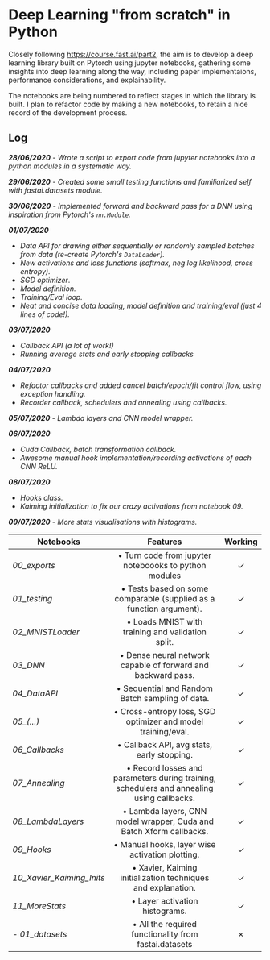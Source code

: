 # Deep Learning "from scratch" in Python

Closely following https://course.fast.ai/part2, the aim is to develop a deep learning library built on Pytorch using jupyter notebooks, gathering some insights into deep learning along the way, including paper implementaions, performance considerations, and explainability.

The notebooks are being numbered to reflect stages in which the library is built. I plan to refactor code by making a new notebooks, to retain a nice record of the development process.

## Log
*__28/06/2020__ - Wrote a script to export code from jupyter notebooks into a python modules in a systematic way.*

*__29/06/2020__ - Created some small testing functions and familiarized self with fastai.datasets module.*

*__30/06/2020__ - Implemented forward and backward pass for a DNN using inspiration from Pytorch's `nn.Module`.*


*__01/07/2020__*
- *Data API for drawing either sequentially or randomly sampled batches from data (re-create Pytorch's `DataLoader`).*
- *New activations and loss functions (softmax, neg log likelihood, cross entropy).*
- *SGD optimizer*.
- *Model definition.*
- *Training/Eval loop.*
- *Neat and concise data loading, model definition and training/eval (just 4 lines of code!).*

*__03/07/2020__*
- *Callback API (a lot of work!)*
- *Running average stats and early stopping callbacks*

*__04/07/2020__*
- *Refactor callbacks and added cancel batch/epoch/fit control flow, using exception handling.*
- *Recorder callback, schedulers and annealing using callbacks.*

*__05/07/2020__ - Lambda layers and CNN model wrapper.*

*__06/07/2020__* 
- *Cuda Callback, batch transformation callback.*
- *Awesome manual hook implementation/recording activations of each CNN ReLU.*

*__08/07/2020__* 
- *Hooks class.*
- *Kaiming initialization to fix our crazy activations from notebook 09.*

*__09/07/2020__* - *More stats visualisations with histograms.*

|  Notebooks  |  Features  |  Working  |
|-------------|:----------:|:---------:|
| *00_exports*  |  • Turn code from jupyter noteboooks to python modules  |  ✓ |
| *01_testing* | • Tests based on some comparable (supplied as a function argument). | ✓ |
| *02_MNISTLoader* | • Loads MNIST with training and validation split. | ✓ |
| *03_DNN* | • Dense neural network capable of forward and backward pass. | ✓ |
| *04_DataAPI* | • Sequential and Random Batch sampling of data. | ✓ |
| *05_(...)* | • Cross-entropy loss, SGD optimizer and model training/eval. | ✓ |
| *06_Callbacks* | • Callback API, avg stats, early stopping.   | ✓ |
| *07_Annealing* | • Record losses and parameters during training, schedulers and annealing using callbacks.   | ✓ |
| *08_LambdaLayers* | • Lambda layers, CNN model wrapper, Cuda and Batch Xform callbacks.   | ✓ |
| *09_Hooks* | • Manual hooks, layer wise activation plotting.   | ✓ |
| *10_Xavier_Kaiming_Inits* | • Xavier, Kaiming initialization techniques and explanation.   | ✓ |
| *11_MoreStats* | • Layer activation histograms.   | ✓ |
| *- 01_datasets* | • All the required functionality from fastai.datasets | ✗ |
